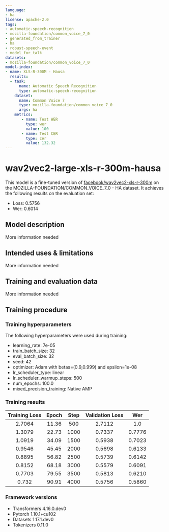 ```yaml
---
language:
- ha
license: apache-2.0
tags:
- automatic-speech-recognition
- mozilla-foundation/common_voice_7_0
- generated_from_trainer
- ha
- robust-speech-event
- model_for_talk
datasets:
- mozilla-foundation/common_voice_7_0
model-index:
- name: XLS-R-300M - Hausa
  results:
  - task: 
      name: Automatic Speech Recognition 
      type: automatic-speech-recognition
    dataset:
      name: Common Voice 7
      type: mozilla-foundation/common_voice_7_0
      args: ha
    metrics:
       - name: Test WER
         type: wer
         value: 100
       - name: Test CER
         type: cer
         value: 132.32
---
```


<!-- This model card has been generated automatically according to the information the Trainer had access to. You
should probably proofread and complete it, then remove this comment. -->

# wav2vec2-large-xls-r-300m-hausa

This model is a fine-tuned version of [facebook/wav2vec2-xls-r-300m](https://huggingface.co/facebook/wav2vec2-xls-r-300m) on the MOZILLA-FOUNDATION/COMMON_VOICE_7_0 - HA dataset.
It achieves the following results on the evaluation set:
- Loss: 0.5756
- Wer: 0.6014

## Model description

More information needed

## Intended uses & limitations

More information needed

## Training and evaluation data

More information needed

## Training procedure

### Training hyperparameters

The following hyperparameters were used during training:
- learning_rate: 7e-05
- train_batch_size: 32
- eval_batch_size: 32
- seed: 42
- optimizer: Adam with betas=(0.9,0.999) and epsilon=1e-08
- lr_scheduler_type: linear
- lr_scheduler_warmup_steps: 500
- num_epochs: 100.0
- mixed_precision_training: Native AMP

### Training results

| Training Loss | Epoch | Step | Validation Loss | Wer    |
|:-------------:|:-----:|:----:|:---------------:|:------:|
| 2.7064        | 11.36 | 500  | 2.7112          | 1.0    |
| 1.3079        | 22.73 | 1000 | 0.7337          | 0.7776 |
| 1.0919        | 34.09 | 1500 | 0.5938          | 0.7023 |
| 0.9546        | 45.45 | 2000 | 0.5698          | 0.6133 |
| 0.8895        | 56.82 | 2500 | 0.5739          | 0.6142 |
| 0.8152        | 68.18 | 3000 | 0.5579          | 0.6091 |
| 0.7703        | 79.55 | 3500 | 0.5813          | 0.6210 |
| 0.732         | 90.91 | 4000 | 0.5756          | 0.5860 |


### Framework versions

- Transformers 4.16.0.dev0
- Pytorch 1.10.1+cu102
- Datasets 1.17.1.dev0
- Tokenizers 0.11.0

